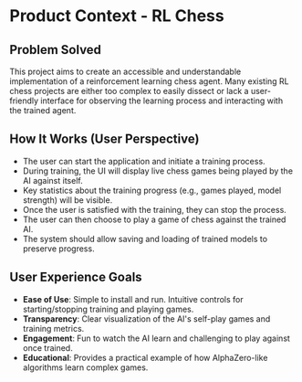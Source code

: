 # Product Context - RL Chess

## Problem Solved
This project aims to create an accessible and understandable implementation of a reinforcement learning chess agent. Many existing RL chess projects are either too complex to easily dissect or lack a user-friendly interface for observing the learning process and interacting with the trained agent.

## How It Works (User Perspective)
- The user can start the application and initiate a training process.
- During training, the UI will display live chess games being played by the AI against itself.
- Key statistics about the training progress (e.g., games played, model strength) will be visible.
- Once the user is satisfied with the training, they can stop the process.
- The user can then choose to play a game of chess against the trained AI.
- The system should allow saving and loading of trained models to preserve progress.

## User Experience Goals
- **Ease of Use**: Simple to install and run. Intuitive controls for starting/stopping training and playing games.
- **Transparency**: Clear visualization of the AI's self-play games and training metrics.
- **Engagement**: Fun to watch the AI learn and challenging to play against once trained.
- **Educational**: Provides a practical example of how AlphaZero-like algorithms learn complex games.
